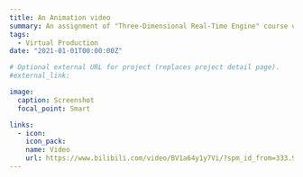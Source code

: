 ```yaml
---
title: An Animation video
summary: An assignment of "Three-Dimensional Real-Time Engine" course using Unreal Engine.
tags:
  - Virtual Production
date: "2021-01-01T00:00:00Z"

# Optional external URL for project (replaces project detail page).
#external_link: 

image:
  caption: Screenshot
  focal_point: Smart

links:
  - icon: 
    icon_pack: 
    name: Video
    url: https://www.bilibili.com/video/BV1a64y1y7Vi/?spm_id_from=333.999.0.0
---
```


